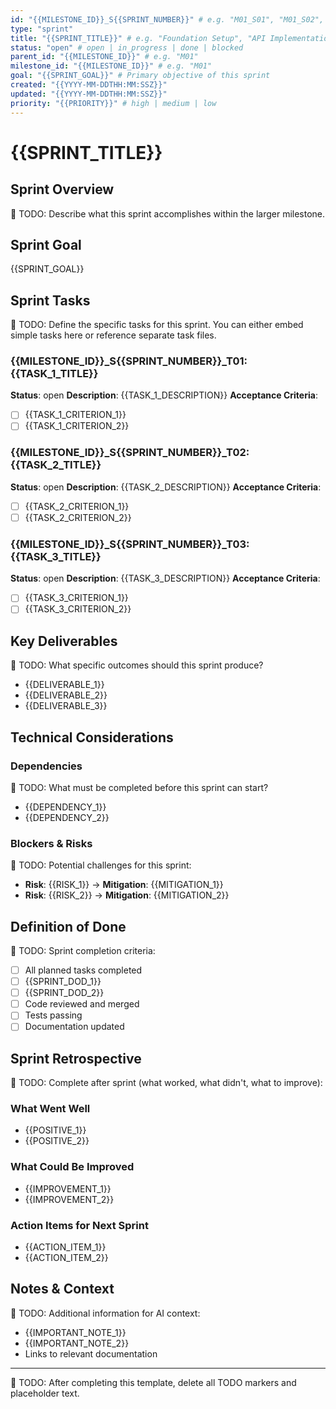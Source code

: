 ```yaml
---
id: "{{MILESTONE_ID}}_S{{SPRINT_NUMBER}}" # e.g. "M01_S01", "M01_S02", "M02_S01"
type: "sprint"
title: "{{SPRINT_TITLE}}" # e.g. "Foundation Setup", "API Implementation"
status: "open" # open | in_progress | done | blocked
parent_id: "{{MILESTONE_ID}}" # e.g. "M01"
milestone_id: "{{MILESTONE_ID}}" # e.g. "M01"
goal: "{{SPRINT_GOAL}}" # Primary objective of this sprint
created: "{{YYYY-MM-DDTHH:MM:SSZ}}"
updated: "{{YYYY-MM-DDTHH:MM:SSZ}}"
priority: "{{PRIORITY}}" # high | medium | low
---
```


# {{SPRINT_TITLE}}

## Sprint Overview
📝 TODO: Describe what this sprint accomplishes within the larger milestone.

## Sprint Goal
{{SPRINT_GOAL}}

## Sprint Tasks

📝 TODO: Define the specific tasks for this sprint. You can either embed simple tasks here or reference separate task files.

### {{MILESTONE_ID}}_S{{SPRINT_NUMBER}}_T01: {{TASK_1_TITLE}}
**Status**: open
**Description**: {{TASK_1_DESCRIPTION}}
**Acceptance Criteria**:
- [ ] {{TASK_1_CRITERION_1}}
- [ ] {{TASK_1_CRITERION_2}}

### {{MILESTONE_ID}}_S{{SPRINT_NUMBER}}_T02: {{TASK_2_TITLE}}
**Status**: open
**Description**: {{TASK_2_DESCRIPTION}}
**Acceptance Criteria**:
- [ ] {{TASK_2_CRITERION_1}}
- [ ] {{TASK_2_CRITERION_2}}

### {{MILESTONE_ID}}_S{{SPRINT_NUMBER}}_T03: {{TASK_3_TITLE}}
**Status**: open
**Description**: {{TASK_3_DESCRIPTION}}
**Acceptance Criteria**:
- [ ] {{TASK_3_CRITERION_1}}
- [ ] {{TASK_3_CRITERION_2}}

## Key Deliverables

📝 TODO: What specific outcomes should this sprint produce?
- {{DELIVERABLE_1}}
- {{DELIVERABLE_2}}
- {{DELIVERABLE_3}}

## Technical Considerations

### Dependencies
📝 TODO: What must be completed before this sprint can start?
- {{DEPENDENCY_1}}
- {{DEPENDENCY_2}}

### Blockers & Risks
📝 TODO: Potential challenges for this sprint:
- **Risk**: {{RISK_1}} → **Mitigation**: {{MITIGATION_1}}
- **Risk**: {{RISK_2}} → **Mitigation**: {{MITIGATION_2}}

## Definition of Done

📝 TODO: Sprint completion criteria:
- [ ] All planned tasks completed
- [ ] {{SPRINT_DOD_1}}
- [ ] {{SPRINT_DOD_2}}
- [ ] Code reviewed and merged
- [ ] Tests passing
- [ ] Documentation updated

## Sprint Retrospective

📝 TODO: Complete after sprint (what worked, what didn't, what to improve):

### What Went Well
- {{POSITIVE_1}}
- {{POSITIVE_2}}

### What Could Be Improved
- {{IMPROVEMENT_1}}
- {{IMPROVEMENT_2}}

### Action Items for Next Sprint
- {{ACTION_ITEM_1}}
- {{ACTION_ITEM_2}}

## Notes & Context

📝 TODO: Additional information for AI context:
- {{IMPORTANT_NOTE_1}}
- {{IMPORTANT_NOTE_2}}
- Links to relevant documentation

---
📝 TODO: After completing this template, delete all TODO markers and placeholder text.
